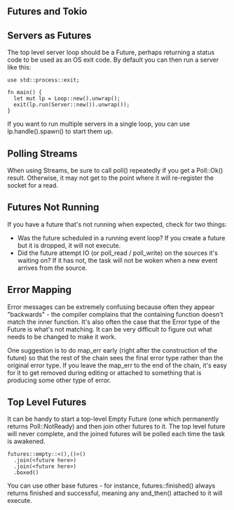 Futures and Tokio
---

Servers as Futures
--
The top level server loop should be a Future, perhaps returning a status code to be used as an OS exit code. By
default you can then run a server like this:

```
use std::process::exit;

fn main() {
  let mut lp = Loop::new().unwrap();
  exit(lp.run(Server::new()).unwrap());
}
```

If you want to run multiple servers in a single loop, you can use lp.handle().spawn() to start them up.

Polling Streams
---
When using Streams, be sure to call poll() repeatedly if you get a Poll::Ok() result. Otherwise, it may not
get to the point where it will re-register the socket for a read.

Futures Not Running
---
If you have a future that's not running when expected, check for two things:

 - Was the future scheduled in a running event loop? If you create a future but it is dropped, it will not execute.
 - Did the future attempt IO (or poll_read / poll_write) on the sources it's waiting on? If it has not, the task will not be woken when a new event arrives from the source.

Error Mapping
---

Error messages can be extremely confusing because often they appear "backwards" - the compiler complains that the containing function doesn't match the inner function. It's also often the case that the Error type of the Future is what's not matching. It can be very difficult to figure out what needs to be changed to make it work.

One suggestion is to do map_err early (right after the construction of the future) so that the rest of the chain sees the final error type rather than the original error type. If you leave the map_err to the end of the chain, it's easy for it to get removed during editing or attached to something that is producing some other type of error.

Top Level Futures
---

It can be handy to start a top-level Empty Future (one which permanently returns Poll::NotReady) and then join other futures to it. The top level future will never complete, and the joined futures will be polled each time the task is awakened.

```
futures::empty::<(),()>()
  .join(<future here>)
  .join(<future here>)
  .boxed()
```

You can use other base futures - for instance, futures::finished() always returns finished and successful, meaning any and_then() attached to it will execute.


